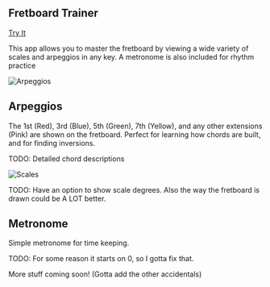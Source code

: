 ## Fretboard Trainer

[Try It](https://fret-trainer.herokuapp.com/)

This app allows you to master the fretboard by viewing a wide variety of scales and arpeggios in any key. A metronome is also included for rhythm practice

![Arpeggios](https://estuardo2015.github.io/img/fret-2.png)

## Arpeggios

The 1st (Red), 3rd (Blue), 5th (Green), 7th (Yellow), and any other extensions (Pink) are shown on the fretboard. Perfect for learning how chords are built, and for finding inversions.

TODO: Detailed chord descriptions

![Scales](https://estuardo2015.github.io/img/fret-1.png)

TODO: Have an option to show scale degrees. Also the way the fretboard is drawn could be A LOT better.


## Metronome

Simple metronome for time keeping.

TODO: For some reason it starts on 0, so I gotta fix that.

More stuff coming soon! (Gotta add the other accidentals)
